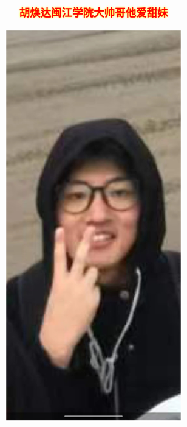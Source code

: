 <!doctype html>
<html lang="en">
  <head>
    <meta charset="UTF-8"/>
  <title>胡焕达闽江学院大帅哥他爱甜妹</title>
  <style type="text/css">
    body {text-align:center;margin:0 50px;}
    p {font-size:20px;text-indent:2em;text-align: left;}
    h3 {font-size:28px;text-shadow: 0px 0px 5px yellow;color:red;}
    </style>
  </head>
  <body>
    <h3>胡焕达闽江学院大帅哥他爱甜妹</h3>
<img src ="666.jpg">
</body>
</html>
